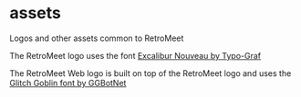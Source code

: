 # assets
Logos and other assets common to RetroMeet

The RetroMeet logo uses the font [Excalibur Nouveau by Typo-Graf](https://www.dafont.com/excalibur-nouveau.font)

The RetroMeet Web logo is built on top of the RetroMeet logo and uses the [Glitch Goblin font by GGBotNet](https://www.ggbot.net/fonts)


